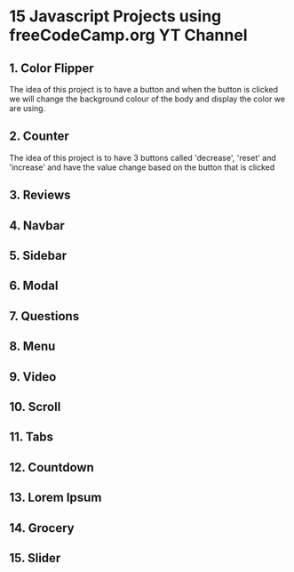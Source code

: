 # 15 Javascript Projects using freeCodeCamp.org YT Channel

## 1. Color Flipper

The idea of this project is to have a button and when the button is clicked we will change the background colour of the body and display the color we are using. 

## 2. Counter

The idea of this project is to have 3 buttons called 'decrease', 'reset' and 'increase' and have the value change based on the button that is clicked

## 3. Reviews

## 4. Navbar

## 5. Sidebar

## 6. Modal

## 7. Questions

## 8. Menu

## 9. Video

## 10. Scroll

## 11. Tabs

## 12. Countdown

## 13. Lorem Ipsum

## 14. Grocery

## 15. Slider
